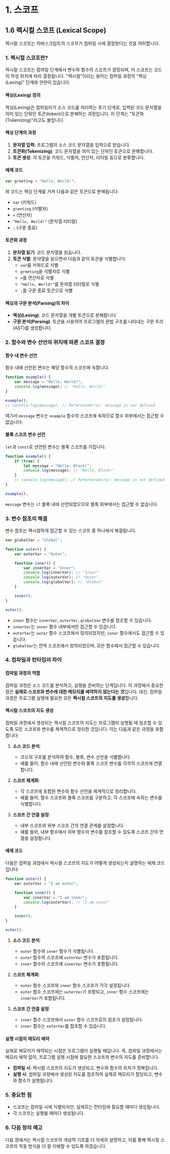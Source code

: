 # 1. 스코프

## 1.6 렉시컬 스코프 (Lexical Scope)

렉시컬 스코프는 자바스크립트의 스코프가 컴파일 시에 결정된다는 것을 의미합니다. 

### **1. 렉시컬 스코프란?**

렉시컬 스코프는 컴파일 단계에서 변수와 함수의 스코프가 결정되며, 이 스코프는 코드의 작성 위치에 따라 결정됩니다. "렉시컬"이라는 용어는 컴파일 과정의 "렉싱(Lexing)" 단계와 관련이 있습니다.

#### **렉싱(Lexing) 정의**

렉싱(Lexing)은 컴파일러가 소스 코드를 처리하는 초기 단계로, 입력된 코드 문자열을 의미 있는 단위인 토큰(token)으로 분해하는 과정입니다. 이 단계는 "토큰화(Tokenizing)"라고도 불립니다.

#### **렉싱 단계의 과정**

1. **문자열 입력**: 프로그램의 소스 코드 문자열을 입력으로 받습니다.
2. **토큰화(Tokenizing)**: 코드 문자열을 의미 있는 단위인 토큰으로 분해합니다.
3. **토큰 생성**: 각 토큰을 키워드, 식별자, 연산자, 리터럴 등으로 분류합니다.

#### **예제 코드**

```javascript
var greeting = "Hello, World!";
```

위 코드는 렉싱 단계를 거쳐 다음과 같은 토큰으로 분해됩니다:

- `var` (키워드)
- `greeting` (식별자)
- `=` (연산자)
- `"Hello, World!"` (문자열 리터럴)
- `;` (구문 종료)

#### **토큰화 과정**

1. **문자열 읽기**: 코드 문자열을 읽습니다.
2. **토큰 식별**: 문자열을 읽으면서 다음과 같이 토큰을 식별합니다:
    - `var`를 키워드로 식별
    - `greeting`을 식별자로 식별
    - `=`를 연산자로 식별
    - `"Hello, World!"`를 문자열 리터럴로 식별
    - `;`를 구문 종료 토큰으로 식별

#### **렉싱과 구문 분석(Parsing)의 차이**

- **렉싱(Lexing)**: 코드 문자열을 개별 토큰으로 분해합니다.
- **구문 분석(Parsing)**: 토큰을 사용하여 프로그램의 문법 구조를 나타내는 구문 트리(AST)를 생성합니다.

### **2. 함수와 변수 선언의 위치에 따른 스코프 결정**

#### **함수 내 변수 선언**

함수 내에 선언된 변수는 해당 함수의 스코프에 속합니다. 

```javascript
function example() {
    var message = "Hello, World!";
    console.log(message); // "Hello, World!"
}

example();
// console.log(message); // ReferenceError: message is not defined
```

여기서 `message` 변수는 `example` 함수의 스코프에 속하므로 함수 외부에서는 접근할 수 없습니다.

#### **블록 스코프 변수 선언**

`let`과 `const`로 선언된 변수는 블록 스코프를 가집니다.

```javascript
function example() {
    if (true) {
        let message = "Hello, Block!";
        console.log(message); // "Hello, Block!"
    }
    // console.log(message); // ReferenceError: message is not defined
}

example();
```

`message` 변수는 `if` 블록 내에 선언되었으므로 블록 외부에서는 접근할 수 없습니다.

### **3. 변수 참조의 해결**

변수 참조는 렉시컬하게 접근할 수 있는 스코프 중 하나에서 해결됩니다. 

```javascript
var globalVar = "Global";

function outer() {
    var outerVar = "Outer";

    function inner() {
        var innerVar = "Inner";
        console.log(innerVar); // "Inner"
        console.log(outerVar); // "Outer"
        console.log(globalVar); // "Global"
    }

    inner();
}

outer();
```

- `inner` 함수는 `innerVar`, `outerVar`, `globalVar` 변수를 참조할 수 있습니다.
- `innerVar`는 `inner` 함수 내부에서만 접근할 수 있습니다.
- `outerVar`는 `outer` 함수 스코프에서 정의되었지만, `inner` 함수에서도 접근할 수 있습니다.
- `globalVar`는 전역 스코프에서 정의되었으며, 모든 함수에서 접근할 수 있습니다.

### **4. 컴파일과 런타임의 차이**

#### **컴파일 과정의 역할**

컴파일 과정은 소스 코드를 분석하고, 실행을 준비하는 단계입니다. 이 과정에서 중요한 점은 **실제로 스코프와 변수에 대한 메모리를 예약하지 않는다는 것**입니다. 대신, 컴파일 과정은 프로그램 실행에 필요한 모든 **렉시컬 스코프의 지도를 생성**합니다.

#### **렉시컬 스코프의 지도 생성**

컴파일 과정에서 생성되는 렉시컬 스코프의 지도는 프로그램이 실행될 때 참조할 수 있도록 모든 스코프와 변수를 체계적으로 정리한 것입니다. 이는 다음과 같은 과정을 포함합니다:

1. **소스 코드 분석**:
    - 코드의 구조를 분석하여 함수, 블록, 변수 선언을 식별합니다.
    - 예를 들어, 함수 내에 선언된 변수와 블록 스코프 변수를 각각의 스코프에 연결합니다.

2. **스코프 체계화**:
    - 각 스코프에 포함된 변수와 함수 선언을 체계적으로 정리합니다.
    - 예를 들어, 함수 스코프와 블록 스코프를 구분하고, 각 스코프에 속하는 변수를 식별합니다.

3. **스코프 간 연결 설정**:
    - 내부 스코프와 외부 스코프 간의 연결 관계를 설정합니다.
    - 예를 들어, 내부 함수에서 외부 함수의 변수를 참조할 수 있도록 스코프 간의 연결을 설정합니다.

#### **예제 코드**

다음은 컴파일 과정에서 렉시컬 스코프의 지도가 어떻게 생성되는지 설명하는 예제 코드입니다:

```javascript
function outer() {
    var outerVar = "I am outer";

    function inner() {
        var innerVar = "I am inner";
        console.log(outerVar); // "I am outer"
    }

    inner();
}

outer();
```

1. **소스 코드 분석**:
    - `outer` 함수와 `inner` 함수가 식별됩니다.
    - `outer` 함수의 스코프에 `outerVar` 변수가 포함됩니다.
    - `inner` 함수의 스코프에 `innerVar` 변수가 포함됩니다.

2. **스코프 체계화**:
    - `outer` 함수 스코프와 `inner` 함수 스코프가 각각 설정됩니다.
    - `outer` 함수 스코프에는 `outerVar`가 포함되고, `inner` 함수 스코프에는 `innerVar`가 포함됩니다.

3. **스코프 간 연결 설정**:
    - `inner` 함수 스코프에서 `outer` 함수 스코프로의 참조가 설정됩니다.
    - `inner` 함수는 `outerVar`를 참조할 수 있습니다.

#### **실행 시점의 메모리 예약**

실제로 메모리가 예약되는 시점은 프로그램이 실행될 때입니다. 즉, 컴파일 과정에서는 메모리 예약 없이, 프로그램 실행 시점에 필요한 스코프와 변수의 지도를 준비합니다.

- **컴파일 시**: 렉시컬 스코프의 지도가 생성되고, 변수와 함수의 위치가 정해집니다.
- **실행 시**: 컴파일 과정에서 생성된 지도를 참조하여 실제로 메모리가 할당되고, 변수와 함수가 실행됩니다.

### **5. 중요한 점**

- 스코프는 컴파일 시에 식별되지만, 실제로는 런타임에 필요할 때마다 생성됩니다.
- 각 스코프는 실행될 때마다 생성됩니다.

### **6. 다음 장의 예고**

다음 장에서는 렉시컬 스코프의 개념적 기초를 더 자세히 설명하고, 이를 통해 렉시컬 스코프의 작동 방식을 더 잘 이해할 수 있도록 하겠습니다. 
